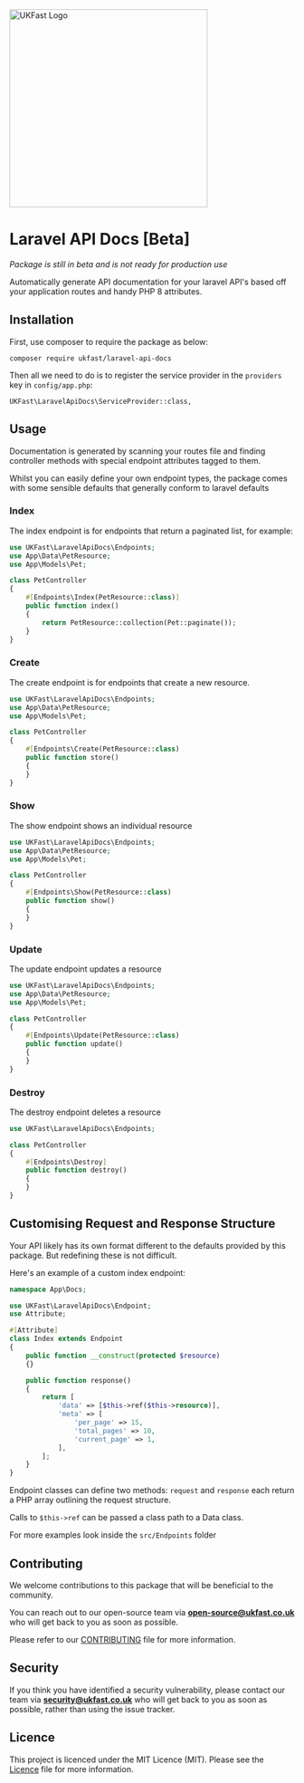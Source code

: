<img src="https://images.ukfast.co.uk/logos/ukfast/441x126_transparent_strapline.png" alt="UKFast Logo" width="350px" height="auto" />

# Laravel API Docs [Beta]

*Package is still in beta and is not ready for production use*

Automatically generate API documentation for your laravel API's based off your application routes and handy PHP 8 attributes.

## Installation

First, use composer to require the package as below:

```
composer require ukfast/laravel-api-docs
```

Then all we need to do is to register the service provider in the `providers` key in `config/app.php`:

```
UKFast\LaravelApiDocs\ServiceProvider::class,
```

## Usage

Documentation is generated by scanning your routes file and finding controller methods with special endpoint attributes tagged to them.

Whilst you can easily define your own endpoint types, the package comes with some sensible defaults that generally conform to laravel defaults

### Index

The index endpoint is for endpoints that return a paginated list, for example:

```php
use UKFast\LaravelApiDocs\Endpoints;
use App\Data\PetResource;
use App\Models\Pet;

class PetController
{
    #[Endpoints\Index(PetResource::class)]
    public function index()
    {
        return PetResource::collection(Pet::paginate());
    }
}
```

### Create

The create endpoint is for endpoints that create a new resource.

```php
use UKFast\LaravelApiDocs\Endpoints;
use App\Data\PetResource;
use App\Models\Pet;

class PetController
{
    #[Endpoints\Create(PetResource::class)
    public function store()
    {
    }
}
```

### Show

The show endpoint shows an individual resource

```php
use UKFast\LaravelApiDocs\Endpoints;
use App\Data\PetResource;
use App\Models\Pet;

class PetController
{
    #[Endpoints\Show(PetResource::class)
    public function show()
    {
    }
}
```

### Update

The update endpoint updates a resource

```php
use UKFast\LaravelApiDocs\Endpoints;
use App\Data\PetResource;
use App\Models\Pet;

class PetController
{
    #[Endpoints\Update(PetResource::class)
    public function update()
    {
    }
}
```

### Destroy

The destroy endpoint deletes a resource

```php
use UKFast\LaravelApiDocs\Endpoints;

class PetController
{
    #[Endpoints\Destroy]
    public function destroy()
    {
    }
}
```

## Customising Request and Response Structure

Your API likely has its own format different to the defaults provided by this package. But redefining these is not difficult.

Here's an example of a custom index endpoint:

```php
namespace App\Docs;

use UKFast\LaravelApiDocs\Endpoint;
use Attribute;

#[Attribute]
class Index extends Endpoint
{
    public function __construct(protected $resource)
    {}

    public function response()
    {
        return [
            'data' => [$this->ref($this->resource)],
            'meta' => [
                'per_page' => 15,
                'total_pages' => 10,
                'current_page' => 1,
            ],
        ];
    }
}
```

Endpoint classes can define two methods: `request` and `response` each return a PHP array outlining the request structure.

Calls to `$this->ref` can be passed a class path to a Data class.

For more examples look inside the `src/Endpoints` folder

## Contributing

We welcome contributions to this package that will be beneficial to the community.

You can reach out to our open-source team via **open-source@ukfast.co.uk** who will get back to you as soon as possible.

Please refer to our [CONTRIBUTING](CONTRIBUTING.md) file for more information.


## Security

If you think you have identified a security vulnerability, please contact our team via **security@ukfast.co.uk** who will get back to you as soon as possible, rather than using the issue tracker.


## Licence

This project is licenced under the MIT Licence (MIT). Please see the [Licence](LICENCE) file for more information.
